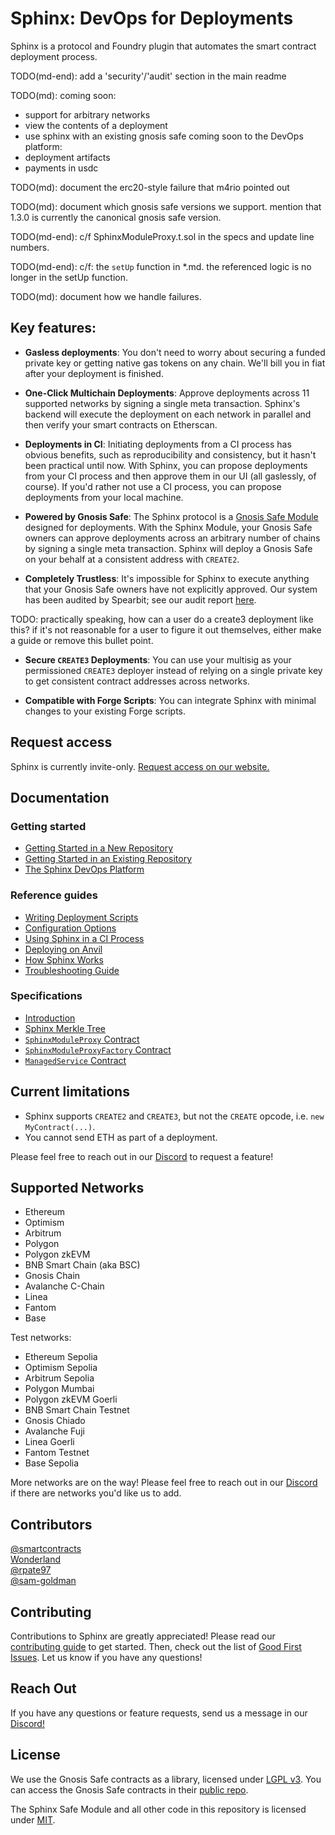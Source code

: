 # Sphinx: DevOps for Deployments

Sphinx is a protocol and Foundry plugin that automates the smart contract deployment process.

TODO(md-end): add a 'security'/'audit' section in the main readme

TODO(md):
coming soon:
- support for arbitrary networks
- view the contents of a deployment
- use sphinx with an existing gnosis safe
coming soon to the DevOps platform:
- deployment artifacts
- payments in usdc

TODO(md): document the erc20-style failure that m4rio pointed out

TODO(md): document which gnosis safe versions we support. mention that 1.3.0 is currently the canonical gnosis safe version.

TODO(md-end): c/f SphinxModuleProxy.t.sol in the specs and update line numbers.

TODO(md-end): c/f: the `setUp` function in *.md. the referenced logic is no longer in the setUp function.

TODO(md): document how we handle failures.

## Key features:

* **Gasless deployments**: You don't need to worry about securing a funded private key or getting native gas tokens on any chain. We'll bill you in fiat after your deployment is finished.

* **One-Click Multichain Deployments**: Approve deployments across 11 supported networks by signing a single meta transaction. Sphinx's backend will execute the deployment on each network in parallel and then verify your smart contracts on Etherscan.

* **Deployments in CI**: Initiating deployments from a CI process has obvious benefits, such as reproducibility and consistency, but it hasn't been practical until now. With Sphinx, you can propose deployments from your CI process and then approve them in our UI (all gaslessly, of course). If you'd rather not use a CI process, you can propose deployments from your local machine.

- **Powered by Gnosis Safe**: The Sphinx protocol is a [Gnosis Safe Module](https://docs.safe.global/safe-smart-account/modules) designed for deployments. With the Sphinx Module, your Gnosis Safe owners can approve deployments across an arbitrary number of chains by signing a single meta transaction. Sphinx will deploy a Gnosis Safe on your behalf at a consistent address with `CREATE2`.

- **Completely Trustless**: It's impossible for Sphinx to execute anything that your Gnosis Safe owners have not explicitly approved. Our system has been audited by Spearbit; see our audit report [here](TODO(md)).

TODO: practically speaking, how can a user do a create3 deployment like this? if it's not reasonable for a user to figure it out themselves, either make a guide or remove this bullet point.

- **Secure `CREATE3` Deployments**: You can use your multisig as your permissioned `CREATE3` deployer instead of relying on a single private key to get consistent contract addresses across networks.

* **Compatible with Forge Scripts**: You can integrate Sphinx with minimal changes to your existing Forge scripts.

## Request access

Sphinx is currently invite-only. [Request access on our website.](https://sphinx.dev)

## Documentation

### Getting started

- [Getting Started in a New Repository](https://github.com/hujw77/sphinx/blob/main/docs/cli-quickstart.md)
- [Getting Started in an Existing Repository](https://github.com/hujw77/sphinx/blob/main/docs/cli-existing-project.md)
- [The Sphinx DevOps Platform](https://github.com/hujw77/sphinx/blob/main/docs/ops-getting-started.md)

### Reference guides

- [Writing Deployment Scripts](https://github.com/hujw77/sphinx/blob/main/docs/writing-scripts.md)
- [Configuration Options](https://github.com/hujw77/sphinx/blob/main/docs/configuration-options.md)
- [Using Sphinx in a CI Process](https://github.com/hujw77/sphinx/blob/main/docs/ci-proposals.md)
- [Deploying on Anvil](TODO(md))
- [How Sphinx Works](TODO(md))
- [Troubleshooting Guide](https://github.com/hujw77/sphinx/blob/main/docs/troubleshooting-guide.md)

### Specifications

- [Introduction](https://github.com/hujw77/sphinx/blob/develop/specs/introduction.md)
- [Sphinx Merkle Tree](https://github.com/hujw77/sphinx/blob/develop/specs/merkle-tree.md)
- [`SphinxModuleProxy` Contract](https://github.com/hujw77/sphinx/blob/develop/specs/sphinx-module-proxy.md)
- [`SphinxModuleProxyFactory` Contract](https://github.com/hujw77/sphinx/blob/develop/specs/sphinx-module-proxy-factory.md)
- [`ManagedService` Contract](https://github.com/hujw77/sphinx/blob/develop/specs/managed-service.md)

## Current limitations

- Sphinx supports `CREATE2` and `CREATE3`, but not the `CREATE` opcode, i.e. `new MyContract(...)`.
- You cannot send ETH as part of a deployment.

Please feel free to reach out in our [Discord](https://discord.gg/7Gc3DK33Np) to request a feature!

## Supported Networks

- Ethereum
- Optimism
- Arbitrum
- Polygon
- Polygon zkEVM
- BNB Smart Chain (aka BSC)
- Gnosis Chain
- Avalanche C-Chain
- Linea
- Fantom
- Base

Test networks:

- Ethereum Sepolia
- Optimism Sepolia
- Arbitrum Sepolia
- Polygon Mumbai
- Polygon zkEVM Goerli
- BNB Smart Chain Testnet
- Gnosis Chiado
- Avalanche Fuji
- Linea Goerli
- Fantom Testnet
- Base Sepolia

More networks are on the way! Please feel free to reach out in our [Discord](https://discord.gg/7Gc3DK33Np) if there are networks you'd like us to add.

## Contributors

[@smartcontracts](https://github.com/smartcontracts)\
[Wonderland](https://defi.sucks/)\
[@rpate97](https://github.com/RPate97)\
[@sam-goldman](https://github.com/sam-goldman)

## Contributing

Contributions to Sphinx are greatly appreciated! Please read our [contributing guide](https://github.com/hujw77/sphinx/blob/main/CONTRIBUTING.md) to get started. Then, check out the list of [Good First Issues](https://github.com/hujw77/sphinx/contribute). Let us know if you have any questions!

## Reach Out

If you have any questions or feature requests, send us a message in our [Discord!](https://discord.gg/7Gc3DK33Np)

## License
We use the Gnosis Safe contracts as a library, licensed under [LGPL v3](https://github.com/safe-global/safe-contracts/blob/main/LICENSE). You can access the Gnosis Safe contracts in their [public repo](https://github.com/safe-global/safe-contracts).

The Sphinx Safe Module and all other code in this repository is licensed under [MIT](https://github.com/hujw77/sphinx/blob/develop/LICENSE).

